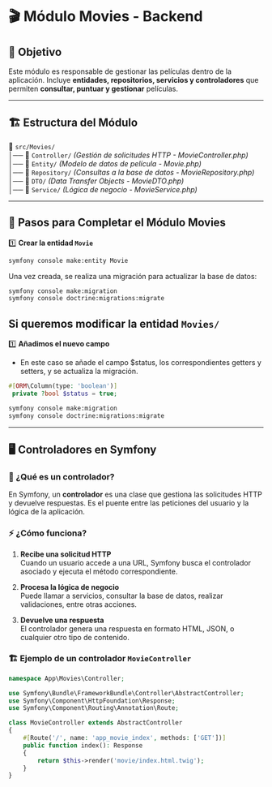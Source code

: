 # 🎬 Módulo Movies - Backend

## 📌 Objetivo  
Este módulo es responsable de gestionar las películas dentro de la aplicación. Incluye **entidades, repositorios, servicios y controladores** que permiten **consultar, puntuar y gestionar** películas.

---

## 🏗 Estructura del Módulo  
📂 `src/Movies/`  
│── 📁 `Controller/` *(Gestión de solicitudes HTTP - MovieController.php)*  
│── 📁 `Entity/` *(Modelo de datos de película - Movie.php)*  
│── 📁 `Repository/` *(Consultas a la base de datos - MovieRepository.php)*  
│── 📁 `DTO/` *(Data Transfer Objects - MovieDTO.php)*  
│── 📁 `Service/` *(Lógica de negocio - MovieService.php)*  

---

## 🚀 Pasos para Completar el Módulo Movies  

1️⃣ **Crear la entidad `Movie`**  
   ```bash
   symfony console make:entity Movie
   ```
   Una vez creada, se realiza una migración para actualizar la base de datos:
   ```bash
   symfony console make:migration
   symfony console doctrine:migrations:migrate
   ```

## Si queremos modificar la entidad `Movies/`
1️⃣ **Añadimos el nuevo campo**
   - En este caso se añade el campo $status, los correspondientes getters y setters, y se actualiza la migración.
   ```php
   #[ORM\Column(type: 'boolean')]
    private ?bool $status = true;
   ```
   ```bash
   symfony console make:migration
   symfony console doctrine:migrations:migrate
   ```

---

## 🖥️ Controladores en Symfony

### 📌 ¿Qué es un controlador?
En Symfony, un **controlador** es una clase que gestiona las solicitudes HTTP y devuelve respuestas. Es el puente entre las peticiones del usuario y la lógica de la aplicación.

### ⚡ ¿Cómo funciona?
1. **Recibe una solicitud HTTP**  
   Cuando un usuario accede a una URL, Symfony busca el controlador asociado y ejecuta el método correspondiente.

2. **Procesa la lógica de negocio**  
   Puede llamar a servicios, consultar la base de datos, realizar validaciones, entre otras acciones.

3. **Devuelve una respuesta**  
   El controlador genera una respuesta en formato HTML, JSON, o cualquier otro tipo de contenido.

### 🏗 Ejemplo de un controlador `MovieController`
```php
namespace App\Movies\Controller;

use Symfony\Bundle\FrameworkBundle\Controller\AbstractController;
use Symfony\Component\HttpFoundation\Response;
use Symfony\Component\Routing\Annotation\Route;

class MovieController extends AbstractController
{
    #[Route('/', name: 'app_movie_index', methods: ['GET'])]
    public function index(): Response
    {
        return $this->render('movie/index.html.twig');
    }
}
